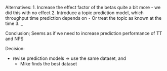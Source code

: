 Alternatives:
	1.	Increase the effect factor of the betas quite a bit more
        - we did this with no effect
	2.	Introduce a topic prediction model, which throughput time prediction depends on
	⁃	Or treat the topic as known at the time
	3.	_

Conclusion;
Seems as if we need to increase prediction performance of TT and NPS

Decision:
- revise prediction models => use the same dataset, and
	- Mike finds the best dataset